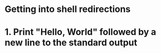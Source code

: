 # Getting into shell redirections
# 1. Print "Hello, World" followed by a new line to the standard output
